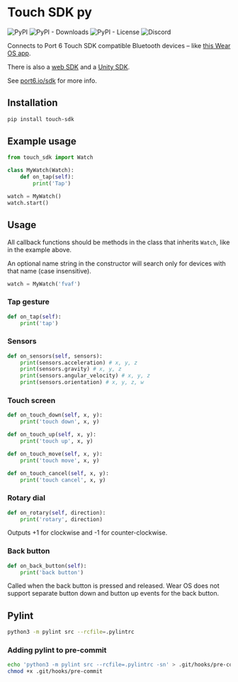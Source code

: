 # Touch SDK py

![PyPI](https://img.shields.io/pypi/v/touch-sdk)
![PyPI - Downloads](https://img.shields.io/pypi/dw/touch-sdk)
![PyPI - License](https://img.shields.io/pypi/l/touch-sdk)
![Discord](https://img.shields.io/discord/869474617729875998)

Connects to Port 6 Touch SDK compatible Bluetooth devices – like [this Wear OS app](https://play.google.com/store/apps/details?id=io.port6.watchbridge).

There is also a [web SDK](https://www.npmjs.com/package/touch-sdk) and a [Unity SDK](https://openupm.com/packages/io.port6.sdk/).

See [port6.io/sdk](https://port6.io/sdk/) for more info.

## Installation

```sh
pip install touch-sdk
```

## Example usage
```python
from touch_sdk import Watch

class MyWatch(Watch):
    def on_tap(self):
        print('Tap')

watch = MyWatch()
watch.start()
```

## Usage

All callback functions should be methods in the class that inherits `Watch`, like in the example above.

An optional name string in the constructor will search only for devices with that name (case insensitive).

```python
watch = MyWatch('fvaf')
```

### Tap gesture
```python
def on_tap(self):
    print('tap')
```

### Sensors
```python
def on_sensors(self, sensors):
    print(sensors.acceleration) # x, y, z
    print(sensors.gravity) # x, y, z
    print(sensors.angular_velocity) # x, y, z
    print(sensors.orientation) # x, y, z, w
```

### Touch screen
```python
def on_touch_down(self, x, y):
    print('touch down', x, y)

def on_touch_up(self, x, y):
    print('touch up', x, y)

def on_touch_move(self, x, y):
    print('touch move', x, y)

def on_touch_cancel(self, x, y):
    print('touch cancel', x, y)
```

### Rotary dial
```python
def on_rotary(self, direction):
    print('rotary', direction)
```
Outputs +1 for clockwise and -1 for counter-clockwise.

### Back button
```python
def on_back_button(self):
    print('back button')
```
Called when the back button is pressed and released. Wear OS does not support separate button down and button up events for the back button.

## Pylint
```sh
python3 -m pylint src --rcfile=.pylintrc
```

### Adding pylint to pre-commit
```sh
echo 'python3 -m pylint src --rcfile=.pylintrc -sn' > .git/hooks/pre-commit
chmod +x .git/hooks/pre-commit
```